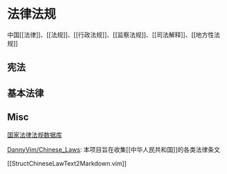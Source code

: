 # 法律法规

中国[[法律]]、[[法规]]、[[行政法规]]、[[监察法规]]、[[司法解释]]、[[地方性法规]]

## 宪法


## 基本法律



## Misc

[国家法律法规数据库](https://flk.npc.gov.cn/index.html)

[DannyVim/Chinese_Laws](https://github.com/DannyVim/Chinese_Laws): 本项目旨在收集[[中华人民共和国]]的各类法律条文

[[StructChineseLawText2Markdown.vim]]

